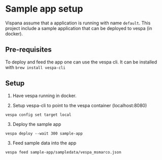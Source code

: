 Sample app setup
=============================

Vispana assume that a application is running with name `default`.
This project include a sample application that can be deployed to vespa (in docker).

## Pre-requisites
To deploy and feed the app one can use the vespa cli. 
It can be installed with `brew install vespa-cli`

## Setup

1. Have vespa running in docker.

2. Setup vespa-cli to point to the vespa container (localhost:8080)
```shell
vespa config set target local
```

3. Deploy the sample app
```shell
vespa deploy --wait 300 sample-app
```

3. Feed sample data into the app
```shell
vespa feed sample-app/sampledata/vespa_msmarco.json
```